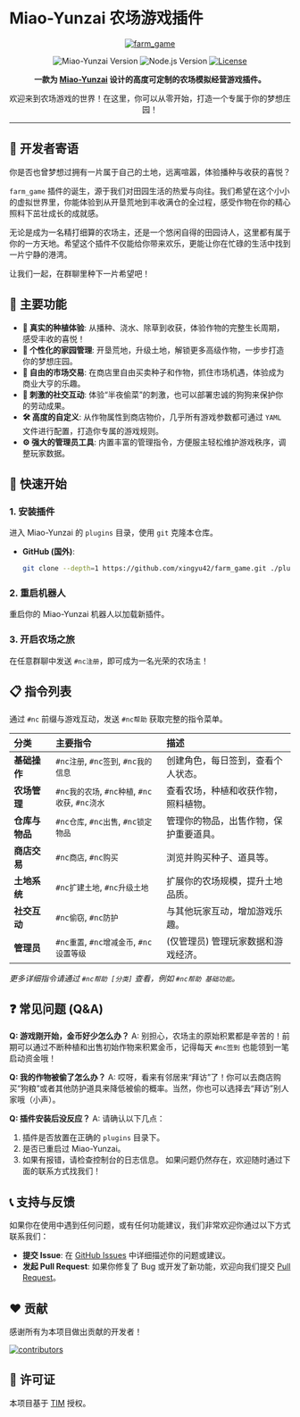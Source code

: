 # Miao-Yunzai 农场游戏插件

<div align="center">
  
[![farm_game](https://socialify.git.ci/xingyu42/farm_game/image?description=1&font=Raleway&forks=1&issues=1&language=1&name=1&owner=1&pattern=Circuit%20Board&pulls=1&stargazers=1&theme=Auto)](https://github.com/xingyu42/farm_game)

![Miao-Yunzai Version](https://img.shields.io/badge/Miao--Yunzai-v3.0.0+-green.svg)
![Node.js Version](https://img.shields.io/badge/node-16.0.0+-blue.svg)
[![License](https://img.shields.io/badge/license-TIM-brightgreen.svg)](./LICENSE)

**一款为 [Miao-Yunzai](https://github.com/yoimiya-kokomi/miao-yunzai) 设计的高度可定制的农场模拟经营游戏插件。**

欢迎来到农场游戏的世界！在这里，你可以从零开始，打造一个专属于你的梦想庄园！
  
</div>

---

## 💌 开发者寄语

你是否也曾梦想过拥有一片属于自己的土地，远离喧嚣，体验播种与收获的喜悦？

`farm_game` 插件的诞生，源于我们对田园生活的热爱与向往。我们希望在这个小小的虚拟世界里，你能体验到从开垦荒地到丰收满仓的全过程，感受作物在你的精心照料下茁壮成长的成就感。

无论是成为一名精打细算的农场主，还是一个悠闲自得的田园诗人，这里都有属于你的一方天地。希望这个插件不仅能给你带来欢乐，更能让你在忙碌的生活中找到一片宁静的港湾。

让我们一起，在群聊里种下一片希望吧！

## 🌟 主要功能

- **🌱 真实的种植体验**: 从播种、浇水、除草到收获，体验作物的完整生长周期，感受丰收的喜悦！
- **🏡 个性化的家园管理**: 开垦荒地，升级土地，解锁更多高级作物，一步步打造你的梦想庄园。
- **🏪 自由的市场交易**: 在商店里自由买卖种子和作物，抓住市场机遇，体验成为商业大亨的乐趣。
- **🐶 刺激的社交互动**: 体验“半夜偷菜”的刺激，也可以部署忠诚的狗狗来保护你的劳动成果。
- **🛠️ 高度的自定义**: 从作物属性到商店物价，几乎所有游戏参数都可通过 `YAML` 文件进行配置，打造你专属的游戏规则。
- **⚙️ 强大的管理员工具**: 内置丰富的管理指令，方便服主轻松维护游戏秩序，调整玩家数据。

## 🚀 快速开始

### 1. 安装插件

进入 Miao-Yunzai 的 `plugins` 目录，使用 `git` 克隆本仓库。

- **GitHub (国外)**:

  ```bash
  git clone --depth=1 https://github.com/xingyu42/farm_game.git ./plugins/farm_game
  ```

### 2. 重启机器人

重启你的 Miao-Yunzai 机器人以加载新插件。

### 3. 开启农场之旅

在任意群聊中发送 `#nc注册`，即可成为一名光荣的农场主！

## 📋 指令列表

通过 `#nc` 前缀与游戏互动，发送 `#nc帮助` 获取完整的指令菜单。

| 分类 | 主要指令 | 描述 |
| :--- | :--- | :--- |
| **基础操作** | `#nc注册`, `#nc签到`, `#nc我的信息` | 创建角色，每日签到，查看个人状态。 |
| **农场管理** | `#nc我的农场`, `#nc种植`, `#nc收获`, `#nc浇水` | 查看农场，种植和收获作物，照料植物。 |
| **仓库与物品** | `#nc仓库`, `#nc出售`, `#nc锁定物品` | 管理你的物品，出售作物，保护重要道具。 |
| **商店交易** | `#nc商店`, `#nc购买` | 浏览并购买种子、道具等。 |
| **土地系统** | `#nc扩建土地`, `#nc升级土地` | 扩展你的农场规模，提升土地品质。 |
| **社交互动** | `#nc偷窃`, `#nc防护` | 与其他玩家互动，增加游戏乐趣。 |
| **管理员** | `#nc重置`, `#nc增减金币`, `#nc设置等级` | (仅管理员) 管理玩家数据和游戏经济。 |

*更多详细指令请通过 `#nc帮助 [分类]` 查看，例如 `#nc帮助 基础功能`。*

## ❓ 常见问题 (Q&A)

**Q: 游戏刚开始，金币好少怎么办？**
A: 别担心，农场主的原始积累都是辛苦的！前期可以通过不断种植和出售初始作物来积累金币，记得每天 `#nc签到` 也能领到一笔启动资金哦！

**Q: 我的作物被偷了怎么办？**
A: 哎呀，看来有邻居来“拜访”了！你可以去商店购买“狗粮”或者其他防护道具来降低被偷的概率。当然，你也可以选择去“拜访”别人家哦（小声）。

**Q: 插件安装后没反应？**
A: 请确认以下几点：

  1. 插件是否放置在正确的 `plugins` 目录下。
  2. 是否已重启过 Miao-Yunzai。
  3. 如果有报错，请检查控制台的日志信息。
  如果问题仍然存在，欢迎随时通过下面的联系方式找我们！

## 📞 支持与反馈

如果你在使用中遇到任何问题，或有任何功能建议，我们非常欢迎你通过以下方式联系我们：

- **提交 Issue**: 在 [GitHub Issues](https://github.com/xingyu42/farm_game/issues) 中详细描述你的问题或建议。
- **发起 Pull Request**: 如果你修复了 Bug 或开发了新功能，欢迎向我们提交 [Pull Request](https://github.com/xingyu42/farm_game/pulls)。

## ❤️ 贡献

感谢所有为本项目做出贡献的开发者！

[![contributors](https://contrib.rocks/image?repo=xingyu42/farm_game)](https://github.com/xingyu42/farm_game/graphs/contributors)

## 📄 许可证

本项目基于 [TIM](LICENSE) 授权。
